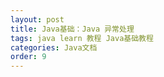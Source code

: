 ```yaml
---
layout: post
title: Java基础：Java 异常处理
tags: java learn 教程 Java基础教程
categories: Java文档
order: 9
---
```

